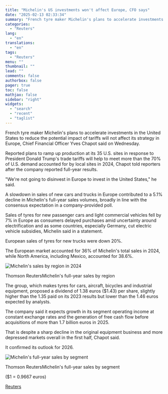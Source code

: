 ```yaml
---
title: "Michelin's US investments won't affect Europe, CFO says"
date: "2025-02-13 02:33:34"
summary: "French tyre maker Michelin's plans to accelerate investments in the United States to reduce the potential impact of tariffs will not affect its strategy in Europe, Chief Financial Officer Yves Chapot said on Wednesday.Reported plans to ramp up production at its 35 U.S. sites in response to President Donald Trump's..."
categories:
  - "Reuters"
lang:
  - "en"
translations:
  - "en"
tags:
  - "Reuters"
menu: ""
thumbnail: ""
lead: ""
comments: false
authorbox: false
pager: true
toc: false
mathjax: false
sidebar: "right"
widgets:
  - "search"
  - "recent"
  - "taglist"
---
```


French tyre maker Michelin's plans to accelerate investments in the United States to reduce the potential impact of tariffs will not affect its strategy in Europe, Chief Financial Officer Yves Chapot said on Wednesday.

Reported plans to ramp up production at its 35 U.S. sites in response to President Donald Trump's trade tariffs will help to meet more than the 70% of U.S. demand accounted for by local sites in 2024, Chapot told reporters after the company reported full-year results.

"We're not going to disinvest in Europe to invest in the United States," he said.

A slowdown in sales of new cars and trucks in Europe contributed to a 5.1% decline in Michelin's full-year sales volumes, broadly in line with the consensus expectation in a company-provided poll.

Sales of tyres for new passenger cars and light commercial vehicles fell by 7% in Europe as consumers delayed purchases amid uncertainty around electrification and as some countries, especially Germany, cut electric vehicle subsidies, Michelin said in a statement.

European sales of tyres for new trucks were down 20%.

The European market accounted for 36% of Michelin's total sales in 2024, while North America, including Mexico, accounted for 38.6%.

![Michelin's sales by region in 2024](https://s3.tradingview.com/news/image/tag:reuters.com,2025:newsml_L1N3P30XP-146248a2cb30204c9fc82f07836202b9-resized.jpeg)

Thomson ReutersMichelin's full-year sales by region



The group, which makes tyres for cars, aircraft, bicycles and industrial equipment, proposed a dividend of 1.38 euros ($1.43) per share, slightly higher than the 1.35 paid on its 2023 results but lower than the 1.46 euros expected by analysts.

The company said it expects growth in its segment operating income at constant exchange rates and the generation of free cash flow before acquisitions of more than 1.7 billion euros in 2025.

That is despite a sharp decline in the original equipment business and more depressed markets overall in the first half, Chapot said.

It confirmed its outlook for 2026.

![Michelin's full-year sales by segment](https://s3.tradingview.com/news/image/tag:reuters.com,2025:newsml_L1N3P30XP-5003653cfdd2dcbf71d9f14b637e1a83-resized.jpeg)

Thomson ReutersMichelin's full-year sales by segment



($1 = 0.9667 euros)

[Reuters](https://www.tradingview.com/news/reuters.com,2025:newsml_L1N3P30XP:0-michelin-s-us-investments-won-t-affect-europe-cfo-says/)
